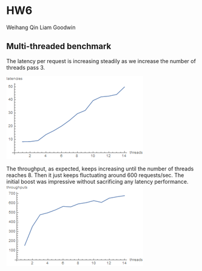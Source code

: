 
# HW6
Weihang Qin
Liam Goodwin

## Multi-threaded benchmark

The latency per request is increasing steadily as we increase the number of threads pass 3. 

![Histogram of 100 measures](https://github.com/squinkums/CSSystemsHW6/blob/master/latency.png?raw=true)

The throughput, as expected, keeps increasing until the number of threads reaches 8. Then it just keeps fluctuating around 600 requests/sec. The initial boost was impressive without sacrificing any latency performance. 
![Histogram of 100 measures](https://github.com/squinkums/CSSystemsHW6/blob/master//throughput.png?raw=true)


